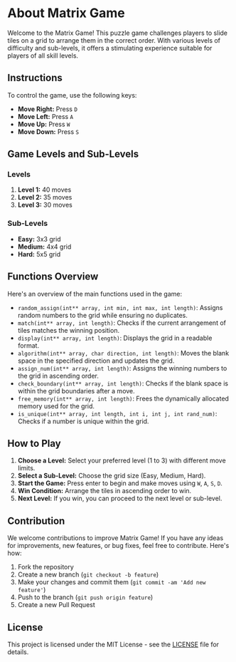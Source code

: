 # About Matrix Game

Welcome to the Matrix Game! This puzzle game challenges players to slide tiles on a grid to arrange them in the correct order. With various levels of difficulty and sub-levels, it offers a stimulating experience suitable for players of all skill levels.

## Instructions

To control the game, use the following keys:

- **Move Right:** Press `D`
- **Move Left:** Press `A`
- **Move Up:** Press `W`
- **Move Down:** Press `S`

## Game Levels and Sub-Levels

### Levels

1. **Level 1:** 40 moves
2. **Level 2:** 35 moves
3. **Level 3:** 30 moves

### Sub-Levels

- **Easy:** 3x3 grid
- **Medium:** 4x4 grid
- **Hard:** 5x5 grid

## Functions Overview

Here's an overview of the main functions used in the game:

- `random_assign(int** array, int min, int max, int length)`: Assigns random numbers to the grid while ensuring no duplicates.
- `match(int** array, int length)`: Checks if the current arrangement of tiles matches the winning position.
- `display(int** array, int length)`: Displays the grid in a readable format.
- `algorithm(int** array, char direction, int length)`: Moves the blank space in the specified direction and updates the grid.
- `assign_num(int** array, int length)`: Assigns the winning numbers to the grid in ascending order.
- `check_boundary(int** array, int length)`: Checks if the blank space is within the grid boundaries after a move.
- `free_memory(int** array, int length)`: Frees the dynamically allocated memory used for the grid.
- `is_unique(int** array, int length, int i, int j, int rand_num)`: Checks if a number is unique within the grid.

## How to Play

1. **Choose a Level:** Select your preferred level (1 to 3) with different move limits.
2. **Select a Sub-Level:** Choose the grid size (Easy, Medium, Hard).
3. **Start the Game:** Press enter to begin and make moves using `W`, `A`, `S`, `D`.
4. **Win Condition:** Arrange the tiles in ascending order to win.
5. **Next Level:** If you win, you can proceed to the next level or sub-level.


## Contribution

We welcome contributions to improve Matrix Game! If you have any ideas for improvements, new features, or bug fixes, feel free to contribute. Here's how:

1. Fork the repository
2. Create a new branch (`git checkout -b feature`)
3. Make your changes and commit them (`git commit -am 'Add new feature'`)
4. Push to the branch (`git push origin feature`)
5. Create a new Pull Request

## License

This project is licensed under the MIT License - see the [LICENSE](LICENSE) file for details.

